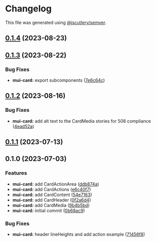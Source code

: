 # Changelog

This file was generated using [@jscutlery/semver](https://github.com/jscutlery/semver).

## [0.1.4](https://github.com/Availity/element/compare/@availity/mui-card@0.1.3...@availity/mui-card@0.1.4) (2023-08-23)

## [0.1.3](https://github.com/Availity/element/compare/@availity/mui-card@0.1.2...@availity/mui-card@0.1.3) (2023-08-22)


### Bug Fixes

* **mui-card:** export subcomponents ([7e6c64c](https://github.com/Availity/element/commit/7e6c64c3a22a20213962434b059a7096ce51899c))

## [0.1.2](https://github.com/Availity/element/compare/@availity/mui-card@0.1.1...@availity/mui-card@0.1.2) (2023-08-16)


### Bug Fixes

* **mui-card:** add alt text to the CardMedia stories for 508 compliance ([4ead52a](https://github.com/Availity/element/commit/4ead52a56ce0c604d21f0dfd914fa19fbfa7a610))

## [0.1.1](https://github.com/Availity/element/compare/@availity/mui-card@0.1.0...@availity/mui-card@0.1.1) (2023-07-13)

## 0.1.0 (2023-07-03)


### Features

* **mui-card:** add CardActionArea ([ddb874a](https://github.com/Availity/element/commit/ddb874a5857f494e74d4e177624d8796435634dc))
* **mui-card:** add CardActions ([e6c40f7](https://github.com/Availity/element/commit/e6c40f73ce629254f5bad9bcda66ebcec963bc17))
* **mui-card:** add CardContent ([54e7163](https://github.com/Availity/element/commit/54e716326bd73429905feb86a3f13afbcbbf2a29))
* **mui-card:** add CardHeader ([0f2a6d4](https://github.com/Availity/element/commit/0f2a6d4a321907e0a394120096efc26985aab45f))
* **mui-card:** add CardMedia ([9b4b5bd](https://github.com/Availity/element/commit/9b4b5bdba2dde82035e52ffb5db0d482e652725a))
* **mui-card:** initial commit ([0b68ac9](https://github.com/Availity/element/commit/0b68ac90897d16278d82d02a590ba884d00bb693))


### Bug Fixes

* **mui-card:** header lineHeights and add action example ([71456f8](https://github.com/Availity/element/commit/71456f82a5ace78ef7da752dc649dba709174e02))
